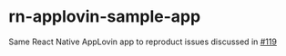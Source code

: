 # rn-applovin-sample-app

Same React Native AppLovin app to reproduct issues discussed in [#119](https://github.com/AppLovin/AppLovin-MAX-React-Native/issues/119)
